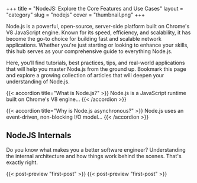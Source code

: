 +++
title = "NodeJS: Explore the Core Features and Use Cases"
layout = "category"
slug = "nodejs"
cover = "thumbnail.png"
+++

Node.js is a powerful, open-source, server-side platform built on Chrome's V8 JavaScript engine. Known for its speed, efficiency, and scalability, it has become the go-to choice for building fast and scalable network applications. Whether you're just starting or looking to enhance your skills, this hub serves as your comprehensive guide to everything Node.js.

Here, you’ll find tutorials, best practices, tips, and real-world applications that will help you master Node.js from the ground up. Bookmark this page and explore a growing collection of articles that will deepen your understanding of Node.js.

{{< accordion title="What is Node.js?" >}}
Node.js is a JavaScript runtime built on Chrome's V8 engine...
{{< /accordion >}}

{{< accordion title="Why is Node.js asynchronous?" >}}
Node.js uses an event-driven, non-blocking I/O model...
{{< /accordion >}}

## NodeJS Internals
Do you know what makes you a better software engineer? Understanding the internal architecture and how things work behind the scenes. That's exactly right.

{{< post-preview "first-post" >}}
{{< post-preview "first-post" >}}
